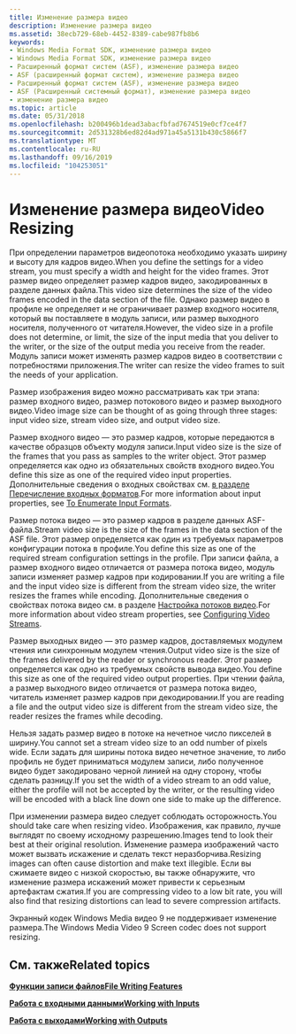 ```yaml
---
title: Изменение размера видео
description: Изменение размера видео
ms.assetid: 38ecb729-68eb-4452-8389-cabe987fb8b6
keywords:
- Windows Media Format SDK, изменение размера видео
- Windows Media Format SDK, изменение размера видео
- Расширенный формат систем (ASF), изменение размера видео
- ASF (расширенный формат систем), изменение размера видео
- Расширенный формат систем (ASF), изменение размера видео
- ASF (Расширенный системный формат), изменение размера видео
- изменение размера видео
ms.topic: article
ms.date: 05/31/2018
ms.openlocfilehash: b200496b1dead3abacfbfad7674519e0cf7ce4f7
ms.sourcegitcommit: 2d531328b6ed82d4ad971a45a5131b430c5866f7
ms.translationtype: MT
ms.contentlocale: ru-RU
ms.lasthandoff: 09/16/2019
ms.locfileid: "104253051"
---
```

# <a name="video-resizing"></a><span data-ttu-id="66409-110">Изменение размера видео</span><span class="sxs-lookup"><span data-stu-id="66409-110">Video Resizing</span></span>

<span data-ttu-id="66409-111">При определении параметров видеопотока необходимо указать ширину и высоту для кадров видео.</span><span class="sxs-lookup"><span data-stu-id="66409-111">When you define the settings for a video stream, you must specify a width and height for the video frames.</span></span> <span data-ttu-id="66409-112">Этот размер видео определяет размер кадров видео, закодированных в разделе данных файла.</span><span class="sxs-lookup"><span data-stu-id="66409-112">This video size determines the size of the video frames encoded in the data section of the file.</span></span> <span data-ttu-id="66409-113">Однако размер видео в профиле не определяет и не ограничивает размер входного носителя, который вы поставляете в модуль записи, или размер выходного носителя, полученного от читателя.</span><span class="sxs-lookup"><span data-stu-id="66409-113">However, the video size in a profile does not determine, or limit, the size of the input media that you deliver to the writer, or the size of the output media you receive from the reader.</span></span> <span data-ttu-id="66409-114">Модуль записи может изменять размер кадров видео в соответствии с потребностями приложения.</span><span class="sxs-lookup"><span data-stu-id="66409-114">The writer can resize the video frames to suit the needs of your application.</span></span>

<span data-ttu-id="66409-115">Размер изображения видео можно рассматривать как три этапа: размер входного видео, размер потокового видео и размер выходного видео.</span><span class="sxs-lookup"><span data-stu-id="66409-115">Video image size can be thought of as going through three stages: input video size, stream video size, and output video size.</span></span>

<span data-ttu-id="66409-116">Размер входного видео — это размер кадров, которые передаются в качестве образцов объекту модуля записи.</span><span class="sxs-lookup"><span data-stu-id="66409-116">Input video size is the size of the frames that you pass as samples to the writer object.</span></span> <span data-ttu-id="66409-117">Этот размер определяется как одно из обязательных свойств входного видео.</span><span class="sxs-lookup"><span data-stu-id="66409-117">You define this size as one of the required video input properties.</span></span> <span data-ttu-id="66409-118">Дополнительные сведения о входных свойствах см. [в разделе Перечисление входных форматов](to-enumerate-input-formats.md).</span><span class="sxs-lookup"><span data-stu-id="66409-118">For more information about input properties, see [To Enumerate Input Formats](to-enumerate-input-formats.md).</span></span>

<span data-ttu-id="66409-119">Размер потока видео — это размер кадров в разделе данных ASF-файла.</span><span class="sxs-lookup"><span data-stu-id="66409-119">Stream video size is the size of the frames in the data section of the ASF file.</span></span> <span data-ttu-id="66409-120">Этот размер определяется как один из требуемых параметров конфигурации потока в профиле.</span><span class="sxs-lookup"><span data-stu-id="66409-120">You define this size as one of the required stream configuration settings in the profile.</span></span> <span data-ttu-id="66409-121">При записи файла, а размер входного видео отличается от размера потока видео, модуль записи изменяет размер кадров при кодировании.</span><span class="sxs-lookup"><span data-stu-id="66409-121">If you are writing a file and the input video size is different from the stream video size, the writer resizes the frames while encoding.</span></span> <span data-ttu-id="66409-122">Дополнительные сведения о свойствах потока видео см. в разделе [Настройка потоков видео](configuring-video-streams.md).</span><span class="sxs-lookup"><span data-stu-id="66409-122">For more information about video stream properties, see [Configuring Video Streams](configuring-video-streams.md).</span></span>

<span data-ttu-id="66409-123">Размер выходных видео — это размер кадров, доставляемых модулем чтения или синхронным модулем чтения.</span><span class="sxs-lookup"><span data-stu-id="66409-123">Output video size is the size of the frames delivered by the reader or synchronous reader.</span></span> <span data-ttu-id="66409-124">Этот размер определяется как одно из требуемых свойств вывода видео.</span><span class="sxs-lookup"><span data-stu-id="66409-124">You define this size as one of the required video output properties.</span></span> <span data-ttu-id="66409-125">При чтении файла, а размер выходного видео отличается от размера потока видео, читатель изменяет размер кадров при декодировании.</span><span class="sxs-lookup"><span data-stu-id="66409-125">If you are reading a file and the output video size is different from the stream video size, the reader resizes the frames while decoding.</span></span>

<span data-ttu-id="66409-126">Нельзя задать размер видео в потоке на нечетное число пикселей в ширину.</span><span class="sxs-lookup"><span data-stu-id="66409-126">You cannot set a stream video size to an odd number of pixels wide.</span></span> <span data-ttu-id="66409-127">Если задать для ширины потока видео нечетное значение, то либо профиль не будет приниматься модулем записи, либо полученное видео будет закодировано черной линией на одну сторону, чтобы сделать разницу.</span><span class="sxs-lookup"><span data-stu-id="66409-127">If you set the width of a video stream to an odd value, either the profile will not be accepted by the writer, or the resulting video will be encoded with a black line down one side to make up the difference.</span></span>

<span data-ttu-id="66409-128">При изменении размера видео следует соблюдать осторожность.</span><span class="sxs-lookup"><span data-stu-id="66409-128">You should take care when resizing video.</span></span> <span data-ttu-id="66409-129">Изображения, как правило, лучше выглядят по своему исходному разрешению.</span><span class="sxs-lookup"><span data-stu-id="66409-129">Images tend to look their best at their original resolution.</span></span> <span data-ttu-id="66409-130">Изменение размера изображений часто может вызвать искажение и сделать текст неразборчива.</span><span class="sxs-lookup"><span data-stu-id="66409-130">Resizing images can often cause distortion and make text illegible.</span></span> <span data-ttu-id="66409-131">Если вы сжимаете видео с низкой скоростью, вы также обнаружите, что изменение размера искажений может привести к серьезным артефактам сжатия.</span><span class="sxs-lookup"><span data-stu-id="66409-131">If you are compressing video to a low bit rate, you will also find that resizing distortions can lead to severe compression artifacts.</span></span>

<span data-ttu-id="66409-132">Экранный кодек Windows Media видео 9 не поддерживает изменение размера.</span><span class="sxs-lookup"><span data-stu-id="66409-132">The Windows Media Video 9 Screen codec does not support resizing.</span></span>

## <a name="related-topics"></a><span data-ttu-id="66409-133">См. также</span><span class="sxs-lookup"><span data-stu-id="66409-133">Related topics</span></span>

<dl> <dt>

[<span data-ttu-id="66409-134">**Функции записи файлов**</span><span class="sxs-lookup"><span data-stu-id="66409-134">**File Writing Features**</span></span>](file-writing-features.md)
</dt> <dt>

[<span data-ttu-id="66409-135">**Работа с входными данными**</span><span class="sxs-lookup"><span data-stu-id="66409-135">**Working with Inputs**</span></span>](working-with-inputs.md)
</dt> <dt>

[<span data-ttu-id="66409-136">**Работа с выходами**</span><span class="sxs-lookup"><span data-stu-id="66409-136">**Working with Outputs**</span></span>](working-with-outputs.md)
</dt> </dl>

 

 




